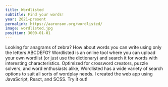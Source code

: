```yaml
---
title: Wordlisted
subtitle: Find your words!
year: 2021–present
permalink: https://aaronson.org/wordlisted/
image: wordlisted.jpg
position: 3000-01-01
---
```


Looking for anagrams of zebra? How about words you can write using only the letters ABCDEFG? Wordlisted is an online tool where you can upload your own wordlist (or just use the dictionary) and search it for words with interesting characteristics. Optimized for crossword creators, puzzle solvers, and word enthusiasts alike, Wordlisted has a wide variety of search options to suit all sorts of wordplay needs. I created the web app using JavaScript, React, and SCSS. Try it out!
